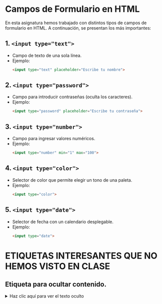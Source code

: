 # Campos de Formulario en HTML

En esta asignatura hemos trabajado con distintos tipos de campos de formulario en HTML. A continuación, se presentan los más importantes:

## 1. **`<input type="text">`**  
   - Campo de texto de una sola línea.  
   - Ejemplo:  
     ```html
     <input type="text" placeholder="Escribe tu nombre">
     ```

## 2. **`<input type="password">`**  
   - Campo para introducir contraseñas (oculta los caracteres).  
   - Ejemplo:  
     ```html
     <input type="password" placeholder="Escribe tu contraseña">
     ```

## 3. **`<input type="number">`**  
   - Campo para ingresar valores numéricos.  
   - Ejemplo:  
     ```html
     <input type="number" min="1" max="100">
     ```

## 4. **`<input type="color">`**  
   - Selector de color que permite elegir un tono de una paleta.  
   - Ejemplo:  
     ```html
     <input type="color">
     ```

## 5. **`<input type="date">`**  
   - Selector de fecha con un calendario desplegable.  
   - Ejemplo:  
     ```html
     <input type="date">
     ```

# ETIQUETAS INTERESANTES QUE NO HEMOS VISTO EN CLASE

## Etiqueta para ocultar contenido.

<details>
  <summary>Haz clic aquí para ver el texto oculto</summary>
  Este es el texto oculto :D.
</details>



